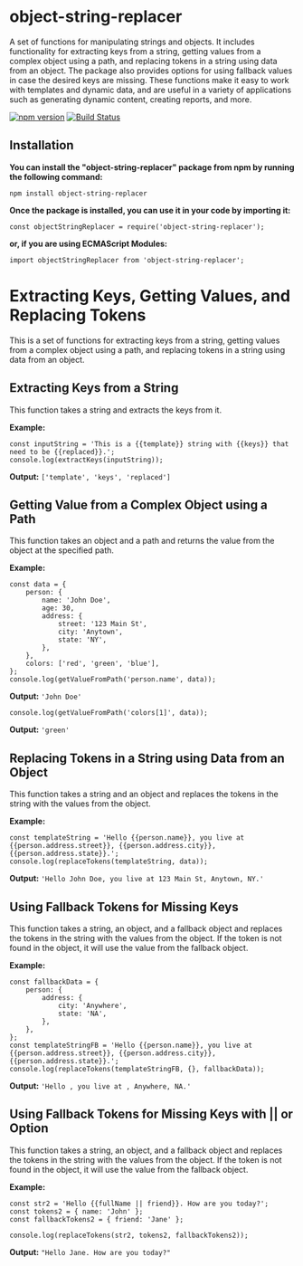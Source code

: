 # object-string-replacer

A set of functions for manipulating strings and objects. It includes functionality for extracting keys from a string, getting values from a complex object using a path, and replacing tokens in a string using data from an object. The package also provides options for using fallback values in case the desired keys are missing. These functions make it easy to work with templates and dynamic data, and are useful in a variety of applications such as generating dynamic content, creating reports, and more.

[![npm version](https://badge.fury.io/js/object-string-replacer.svg)](https://badge.fury.io/js/object-string-replacer)
[![Build Status](https://travis-ci.org/M-Chris/object-string-replacer.svg?branch=master)](https://travis-ci.org/M-Chris/object-string-replacer)


## Installation

**You can install the "object-string-replacer" package from npm by running the following command:**
```
npm install object-string-replacer
```
**Once the package is installed, you can use it in your code by importing it:**
```
const objectStringReplacer = require('object-string-replacer');
```
**or, if you are using ECMAScript Modules:**
```
import objectStringReplacer from 'object-string-replacer';
```

# Extracting Keys, Getting Values, and Replacing Tokens
This is a set of functions for extracting keys from a string, getting values from a complex object using a path, and replacing tokens in a string using data from an object.

## Extracting Keys from a String
This function takes a string and extracts the keys from it.

**Example:**
```
const inputString = 'This is a {{template}} string with {{keys}} that need to be {{replaced}}.';
console.log(extractKeys(inputString));
```
**Output:** `['template', 'keys', 'replaced']`

## Getting Value from a Complex Object using a Path
This function takes an object and a path and returns the value from the object at the specified path.

**Example:**
```
const data = {
    person: {
        name: 'John Doe',
        age: 30,
        address: {
            street: '123 Main St',
            city: 'Anytown',
            state: 'NY',
        },
    },
    colors: ['red', 'green', 'blue'],
};
console.log(getValueFromPath('person.name', data));
```
**Output:** `'John Doe'`

```
console.log(getValueFromPath('colors[1]', data));
```
**Output:** `'green'`

## Replacing Tokens in a String using Data from an Object
This function takes a string and an object and replaces the tokens in the string with the values from the object.

**Example:**
```
const templateString = 'Hello {{person.name}}, you live at {{person.address.street}}, {{person.address.city}}, {{person.address.state}}.';
console.log(replaceTokens(templateString, data));
```
**Output:** `'Hello John Doe, you live at 123 Main St, Anytown, NY.'`

## Using Fallback Tokens for Missing Keys
This function takes a string, an object, and a fallback object and replaces the tokens in the string with the values from the object. If the token is not found in the object, it will use the value from the fallback object.

**Example:**
```
const fallbackData = {
    person: {
        address: {
            city: 'Anywhere',
            state: 'NA',
        },
    },
};
const templateStringFB = 'Hello {{person.name}}, you live at {{person.address.street}}, {{person.address.city}}, {{person.address.state}}.';
console.log(replaceTokens(templateStringFB, {}, fallbackData));
```
**Output:** `'Hello , you live at , Anywhere, NA.'`

## Using Fallback Tokens for Missing Keys with || or Option
This function takes a string, an object, and a fallback object and replaces the tokens in the string with the values from the object. If the token is not found in the object, it will use the value from the fallback object.

**Example:**
```
const str2 = 'Hello {{fullName || friend}}. How are you today?';
const tokens2 = { name: 'John' };
const fallbackTokens2 = { friend: 'Jane' };

console.log(replaceTokens(str2, tokens2, fallbackTokens2));
```
**Output:** `"Hello Jane. How are you today?"`